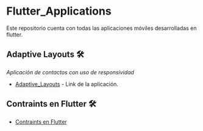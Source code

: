 # Flutter_Applications
Este repositorio cuenta con todas las aplicaciones móviles desarrolladas en flutter.

## Adaptive Layouts 🛠️
_Aplicación de contactos con uso de responsividad_
* [Adaptive_Layouts](https://juanparedes190402.github.io/Flutter/Adaptive_Layouts/#/) - Link de la aplicación.
## Contraints en Flutter 🛠️
* [Contraints en Flutter](https://juanparedes190402.github.io/Flutter/Contraints/#/)

